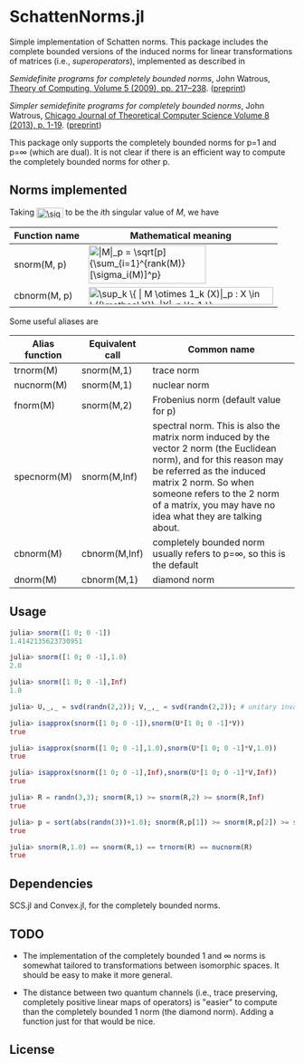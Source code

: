 # SchattenNorms.jl

Simple implementation of Schatten norms. This package includes the
complete bounded versions of the induced norms for linear
transformations of matrices (i.e., *superoperators*), implemented as
described in

*Semidefinite programs for completely bounded norms*, John Watrous, [Theory of Computing, Volume 5 (2009), pp. 217–238](http://theoryofcomputing.org/articles/v005a011/). ([preprint](http://arxiv.org/abs/0901.4709))

*Simpler semidefinite programs for completely bounded norms*, John Watrous, [Chicago Journal of Theoretical Computer Science Volume 8 (2013), p. 1-19](http://cjtcs.cs.uchicago.edu/articles/2013/8/contents.html). ([preprint](http://arxiv.org/abs/1207.5726))

This package only supports the completely bounded norms for p=1 and
p=∞ (which are dual). It is not clear if there is an efficient way to
compute the completely bounded norms for other p.

## Norms implemented

Taking <img src="http://www.sciweavers.org/tex2img.php?eq=%5Csigma_i%28M%29&bc=White&fc=Black&im=jpg&fs=12&ff=arev&edit=0" align="center" border="0" alt="\sigma_i(M)" width="47" height="18" /> to be the *i*th singular value of *M*, we have

Function name | Mathematical meaning
--------------|---------------------
snorm(M, p)   | <img src="http://www.sciweavers.org/tex2img.php?eq=%5C%7CM%5C%7C_p%20%3D%20%5Csqrt%5Bp%5D%7B%5Csum_%7Bi%3D1%7D%5E%7Brank%28M%29%7D%20%5B%5Csigma_i%28M%29%5D%5Ep%7D&bc=White&fc=Black&im=jpg&fs=12&ff=arev&edit=0" align="center" border="0" alt="\|M\|_p = \sqrt[p]{\sum_{i=1}^{rank(M)} [\sigma_i(M)]^p}" width="207" height="68" />
cbnorm(M, p)  | <img src="http://www.sciweavers.org/tex2img.php?eq=%5Csup_k%20%5C%7B%20%5C%7C%20M%20%5Cotimes%201_k%20%28X%29%5C%7C_p%20%3A%20X%20%5Cin%20L%28%7B%5Cmathcal%20X%7D%29%2C%20%5C%7CX%5C%7C_p%20%5Cle%201%20%20%5C%7D&bc=White&fc=Black&im=jpg&fs=12&ff=arev&edit=0" align="center" border="0" alt="\sup_k \{ \| M \otimes 1_k (X)\|_p : X \in L({\mathcal X}), \|X\|_p \le 1  \}" width="326" height="31" />

Some useful aliases are

Alias function | Equivalent call | Common name
---------------|-----------------|------------
trnorm(M) | snorm(M,1) | trace norm
nucnorm(M) | snorm(M,1) | nuclear norm
fnorm(M) | snorm(M,2) | Frobenius norm (default value for p)
specnorm(M) | snorm(M,Inf) | spectral norm. This is also the matrix norm induced by the vector 2 norm (the Euclidean norm), and for this reason may be referred as the induced matrix 2 norm. So when someone refers to the 2 norm of a matrix, you may have no idea what they are talking about.
cbnorm(M) | cbnorm(M,Inf) | completely bounded norm usually refers to p=∞, so this is the default
dnorm(M) | cbnorm(M,1) | diamond norm

## Usage

```julia
julia> snorm([1 0; 0 -1])
1.4142135623730951

julia> snorm([1 0; 0 -1],1.0)
2.0

julia> snorm([1 0; 0 -1],Inf)
1.0

julia> U,_,_ = svd(randn(2,2)); V,_,_ = svd(randn(2,2)); # unitary invariance

julia> isapprox(snorm([1 0; 0 -1]),snorm(U*[1 0; 0 -1]*V))
true

julia> isapprox(snorm([1 0; 0 -1],1.0),snorm(U*[1 0; 0 -1]*V,1.0))
true

julia> isapprox(snorm([1 0; 0 -1],Inf),snorm(U*[1 0; 0 -1]*V,Inf))
true

julia> R = randn(3,3); snorm(R,1) >= snorm(R,2) >= snorm(R,Inf)
true

julia> p = sort(abs(randn(3))+1.0); snorm(R,p[1]) >= snorm(R,p[2]) >= snorm(R,p[3])
true

julia> snorm(R,1.0) == snorm(R,1) == trnorm(R) == nucnorm(R)
true
```
   
## Dependencies

SCS.jl and Convex.jl, for the completely bounded norms.

## TODO

* The implementation of the completely bounded 1 and ∞ norms is
  somewhat tailored to transformations between isomorphic spaces. It
  should be easy to make it more general.

* The distance between two quantum channels (i.e., trace preserving,
  completely positive linear maps of operators) is "easier" to compute
  than the completely bounded 1 norm (the diamond norm). Adding a
  function just for that would be nice.

## License

